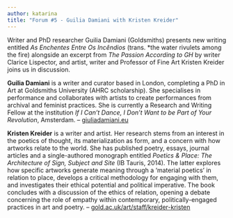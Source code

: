 ```yaml
---
author: katarina
title: "Forum #5 - Guilia Damiani with Kristen Kreider"
---
```


Writer and PhD researcher Guilia Damiani (Goldsmiths) presents new writing entitled *As Enchentes Entre Os Incêndios* (trans. *the water rivulets among the fire) alongside an excerpt from *The Passion According to GH* by writer Clarice Lispector, and artist, writer and Professor of Fine Art Kristen Kreider joins us in discussion.

**Guilia Damiani** is a writer and curator based in London, completing a PhD in Art at Goldsmiths University (AHRC scholarship). She specialises in performance and collaborates with artists to create performances from archival and feminist practices. She is currently a Research and Writing Fellow at the institution *If I Can’t Dance, I Don’t Want to be Part of Your Revolution*, Amsterdam. – [giuliadamiani.eu](http://www.giuliadamiani.eu)

**Kristen Kreider** is a writer and artist. Her research stems from an interest in the poetics of thought, its materialization as form, and a concern with how artworks relate to the world. She has published poetry, essays, journal articles and a single-authored monograph entitled *Poetics & Place: The Architecture of Sign, Subject and Site* (IB Tauris, 2014). The latter explores how specific artworks generate meaning through a ‘material poetics’ in relation to place, develops a critical methodology for engaging with them, and investigates their ethical potential and political imperative. The book concludes with a discussion of the ethics of relation, opening a debate concerning the role of empathy within contemporary, politically-engaged practices in art and poetry. – [gold.ac.uk/art/staff/kreider-kristen](http://www.gold.ac.uk/art/staff/kreider-kristen)
